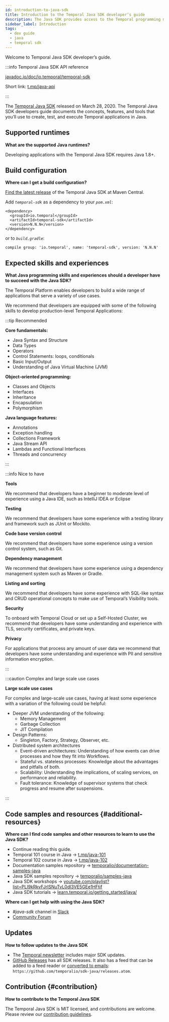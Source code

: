 ```yaml
---
id: introduction-to-java-sdk
title: Introduction to the Temporal Java SDK developer’s guide
description: The Java SDK provides access to the Temporal programming model using idiomatic Java programming paradigms.
sidebar_label: Introduction
tags:
  - dev guide
  - java
  - temporal sdk
---
```


Welcome to Temporal Java SDK developer’s guide.

:::info Temporal Java SDK API reference

[javadoc.io/doc/io.temporal/temporal-sdk](https://www.javadoc.io/doc/io.temporal/temporal-sdk/latest/index.html)

Short link: [t.mp/java-api](https://t.mp/java-api)

:::

The [Temporal Java SDK](https://github.com/temporalio/sdk-java) released on March 28, 2020.
The Temporal Java SDK developers guide documents the concepts, features, and tools that you’ll use to create, test, and execute Temporal applications in Java.

## Supported runtimes

**What are the supported Java runtimes?**

Developing applications with the Temporal Java SDK requires Java 1.8+.

## Build configuration

**Where can I get a build configuration?**

[Find the latest release](https://search.maven.org/artifact/io.temporal/temporal-sdk) of the Temporal Java SDK at Maven Central.

Add _`temporal-sdk`_ as a dependency to your _`pom.xml`_:

```
<dependency>
  <groupId>io.temporal</groupId>
  <artifactId>temporal-sdk</artifactId>
  <version>N.N.N</version>
</dependency>
```

or to _`build.gradle`_:

```
compile group: 'io.temporal', name: 'temporal-sdk', version: 'N.N.N'
```

## Expected skills and experiences

**What Java programming skills and experiences should a developer have to succeed with the Java SDK?**

The Temporal Platform enables developers to build a wide range of applications that serve a variety of use cases.

We recommend that developers are equipped with some of the following skills to develop production-level Temporal Applications:

:::tip Recommended

**Core fundamentals:**

- Java Syntax and Structure
- Data Types
- Operators
- Control Statements: loops, conditionals
- Basic Input/Output
- Understanding of Java Virtual Machine (JVM)

**Object-oriented programming:**

- Classes and Objects
- Interfaces
- Inheritance
- Encapsulation
- Polymorphism

**Java language features:**

- Annotations
- Exception handling
- Collections Framework
- Java Stream API
- Lambdas and Functional Interfaces
- Threads and concurrency

:::

:::info Nice to have

**Tools**

We recommend that developers have a beginner to moderate level of experience using a Java IDE, such as IntelliJ IDEA or Eclipse

**Testing**

We recommend that developers have some experience with a testing library and framework such as JUnit or Mockito.

**Code base version control**

We recommend that developers have some experience using a version control system, such as Git.

**Dependency management**

We recommend that developers have some experience using a dependency management system such as Maven or Gradle.

**Listing and sorting**

We recommend that developers have some experience with SQL-like syntax and CRUD operational concepts to make use of Temporal’s Visibility tools.

**Security**

To onboard with Temporal Cloud or set up a Self-Hosted Cluster, we recommend that developers have some understanding and experience with TLS, security certificates, and private keys.

**Privacy**

For applications that process any amount of user data we recommend that developers have some understanding and experience with PII and sensitive information encryption.

:::

:::caution Complex and large scale use cases

**Large scale use cases**

For complex and large-scale use cases, having at least some experience with a variation of the following could be helpful:

- Deeper JVM understanding of the following:
  - Memory Management
  - Garbage Collection
  - JIT Compilation
- Design Patterns:
  - Singleton, Factory, Strategy, Observer, etc.
- Distributed system architectures
  - Event-driven architectures: Understanding of how events can drive processes and how they fit into Workflows.
  - Stateful vs. stateless processes: Knowledge about the advantages and pitfalls of both.
  - Scalability: Understanding the implications, of scaling services, on performance and reliability.
  - Fault tolerance: Knowledge of supervisor systems that check progress and resume after suspensions.

:::

## Code samples and resources {#additional-resources}

**Where can I find code samples and other resources to learn to use the Java SDK?**

- Continue reading this guide.
- Temporal 101 course in Java → [t.mp/java-101](https://t.mp/java-101)
- Temporal 102 course in Java → [t.mp/java-102](https://t.mp/java-102)
- Documentation samples repository → [temporalio/documentation-samples-java](https://github.com/temporalio/documentation-samples-java)
- Java SDK samples repository → [temporalio/samples-java](https://github.com/temporalio/samples-java)
- Java SDK workshops → [youtube.com/playlist?list=PLl9kRkvFJrlSNuTvL0dl3VE5GEe1HFtjf](https://www.youtube.com/playlist?list=PLl9kRkvFJrlSNuTvL0dl3VE5GEe1HFtjf)
- Java SDK tutorials → [learn.temporal.io/getting_started/java/](https://learn.temporal.io/getting_started/java/)

**Where can I get help with using the Java SDK?**

- _#java-sdk_ channel in [Slack](https://t.mp/slack)
- [Community Forum](https://community.temporal.io/tag/java-sdk)

## Updates

**How to follow updates to the Java SDK**

- The [Temporal newsletter](https://t.mp/news) includes major SDK updates.
- [GitHub Releases](https://github.com/temporalio/sdk-java/releases) has all SDK releases. It also has a feed that can be added to a feed reader or [converted to emails](https://blogtrottr.com/): `https://github.com/temporalio/sdk-java/releases.atom`.

## Contribution {#contribution}

**How to contribute to the Temporal Java SDK**

The Temporal Java SDK is MIT licensed, and contributions are welcome.
Please review our [contribution guidelines](https://github.com/temporalio/sdk-java/blob/master/CONTRIBUTING.md).
